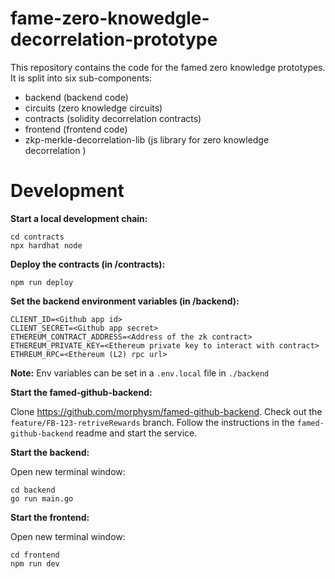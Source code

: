 # fame-zero-knowedgle-decorrelation-prototype

This repository contains the code for the famed zero knowledge prototypes.
It is split into six sub-components:

- backend (backend code)
- circuits (zero knowledge circuits)
- contracts (solidity decorrelation contracts)
- frontend (frontend code)
- zkp-merkle-decorrelation-lib (js library for zero knowledge decorrelation )

# Development

**Start a local development chain:**

```
cd contracts
npx hardhat node
```

**Deploy the contracts (in /contracts):**

```
npm run deploy
```

**Set the backend environment variables (in /backend):**

```
CLIENT_ID=<Github app id>
CLIENT_SECRET=<Github app secret>
ETHEREUM_CONTRACT_ADDRESS=<Address of the zk contract>
ETHEREUM_PRIVATE_KEY=<Ethereum private key to interact with contract>
ETHREUM_RPC=<Ethereum (L2) rpc url>
```

**Note:** Env variables can be set in a `.env.local` file in `./backend`

**Start the famed-github-backend:**

Clone https://github.com/morphysm/famed-github-backend.
Check out the `feature/FB-123-retriveRewards` branch.
Follow the instructions in the `famed-github-backend` readme and start the service.

**Start the backend:**

Open new terminal window:

```
cd backend
go run main.go
```

**Start the frontend:**

Open new terminal window:

```
cd frontend
npm run dev
```
